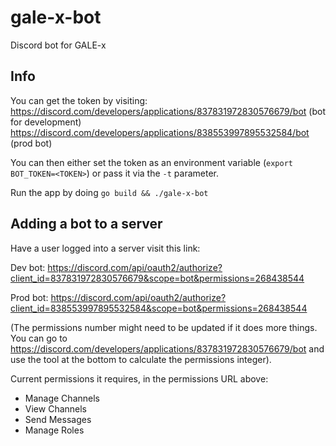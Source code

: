 # gale-x-bot
Discord bot for GALE-x

## Info

You can get the token by visiting:
https://discord.com/developers/applications/837831972830576679/bot (bot for development)
https://discord.com/developers/applications/838553997895532584/bot (prod bot)

You can then either set the token as an environment variable (`export BOT_TOKEN=<TOKEN>`) or pass it via the `-t` parameter.

Run the app by doing `go build && ./gale-x-bot`

## Adding a bot to a server

Have a user logged into a server visit this link:

Dev bot:
https://discord.com/api/oauth2/authorize?client_id=837831972830576679&scope=bot&permissions=268438544

Prod bot:
https://discord.com/api/oauth2/authorize?client_id=838553997895532584&scope=bot&permissions=268438544

(The permissions number might need to be updated if it does more things. You can go to https://discord.com/developers/applications/837831972830576679/bot and use the tool at the bottom to calculate the permissions integer).

Current permissions it requires, in the permissions URL above:
 - Manage Channels
 - View Channels
 - Send Messages
 - Manage Roles